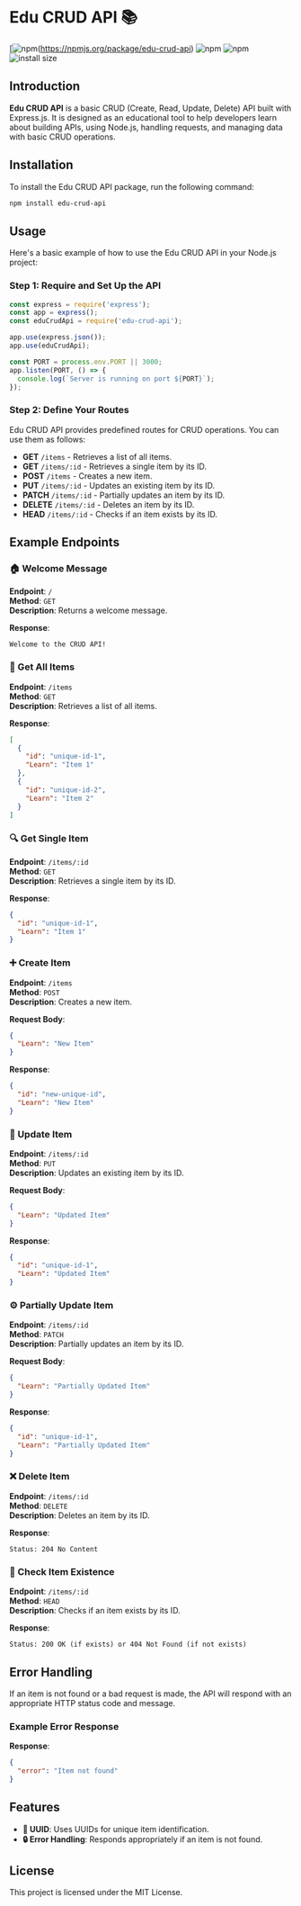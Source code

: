 # Edu CRUD API 📚

[![npm](https://img.shields.io/npm/v/edu-crud-api)(https://npmjs.org/package/edu-crud-api)
![npm](https://img.shields.io/npm/dm/edu-crud-api)
![npm](https://img.shields.io/npm/dw/edu-crud-api)
![install size](https://packagephobia.com/badge?p=edu-crud-api)
## Introduction
**Edu CRUD API** is a basic CRUD (Create, Read, Update, Delete) API built with Express.js. It is designed as an educational tool to help developers learn about building APIs, using Node.js, handling requests, and managing data with basic CRUD operations.

## Installation
To install the Edu CRUD API package, run the following command:

```bash
npm install edu-crud-api
```

## Usage
Here's a basic example of how to use the Edu CRUD API in your Node.js project:

### Step 1: Require and Set Up the API

```javascript
const express = require('express');
const app = express();
const eduCrudApi = require('edu-crud-api');

app.use(express.json());
app.use(eduCrudApi);

const PORT = process.env.PORT || 3000;
app.listen(PORT, () => {
  console.log(`Server is running on port ${PORT}`);
});
```

### Step 2: Define Your Routes
Edu CRUD API provides predefined routes for CRUD operations. You can use them as follows:

- **GET** `/items` - Retrieves a list of all items.
- **GET** `/items/:id` - Retrieves a single item by its ID.
- **POST** `/items` - Creates a new item.
- **PUT** `/items/:id` - Updates an existing item by its ID.
- **PATCH** `/items/:id` - Partially updates an item by its ID.
- **DELETE** `/items/:id` - Deletes an item by its ID.
- **HEAD** `/items/:id` - Checks if an item exists by its ID.

## Example Endpoints

### 🏠 Welcome Message
**Endpoint**: `/`  
**Method**: `GET`  
**Description**: Returns a welcome message.

**Response**:
```
Welcome to the CRUD API!
```

### 📜 Get All Items
**Endpoint**: `/items`  
**Method**: `GET`  
**Description**: Retrieves a list of all items.

**Response**:
```json
[
  {
    "id": "unique-id-1",
    "Learn": "Item 1"
  },
  {
    "id": "unique-id-2",
    "Learn": "Item 2"
  }
]
```

### 🔍 Get Single Item
**Endpoint**: `/items/:id`  
**Method**: `GET`  
**Description**: Retrieves a single item by its ID.

**Response**:
```json
{
  "id": "unique-id-1",
  "Learn": "Item 1"
}
```

### ➕ Create Item
**Endpoint**: `/items`  
**Method**: `POST`  
**Description**: Creates a new item.

**Request Body**:
```json
{
  "Learn": "New Item"
}
```

**Response**:
```json
{
  "id": "new-unique-id",
  "Learn": "New Item"
}
```

### 🔄 Update Item
**Endpoint**: `/items/:id`  
**Method**: `PUT`  
**Description**: Updates an existing item by its ID.

**Request Body**:
```json
{
  "Learn": "Updated Item"
}
```

**Response**:
```json
{
  "id": "unique-id-1",
  "Learn": "Updated Item"
}
```

### ⚙️ Partially Update Item
**Endpoint**: `/items/:id`  
**Method**: `PATCH`  
**Description**: Partially updates an item by its ID.

**Request Body**:
```json
{
  "Learn": "Partially Updated Item"
}
```

**Response**:
```json
{
  "id": "unique-id-1",
  "Learn": "Partially Updated Item"
}
```

### ❌ Delete Item
**Endpoint**: `/items/:id`  
**Method**: `DELETE`  
**Description**: Deletes an item by its ID.

**Response**:
```
Status: 204 No Content
```

### 🔎 Check Item Existence
**Endpoint**: `/items/:id`  
**Method**: `HEAD`  
**Description**: Checks if an item exists by its ID.

**Response**:
```
Status: 200 OK (if exists) or 404 Not Found (if not exists)
```

## Error Handling
If an item is not found or a bad request is made, the API will respond with an appropriate HTTP status code and message.

### Example Error Response
**Response**:
```json
{
  "error": "Item not found"
}
```

## Features
- **🔑 UUID**: Uses UUIDs for unique item identification.
- **🔒 Error Handling**: Responds appropriately if an item is not found.

## License
This project is licensed under the MIT License.
